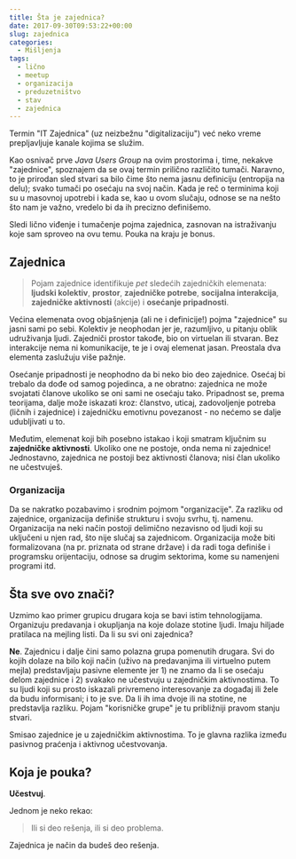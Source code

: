 ```yaml
---
title: Šta je zajednica?
date: 2017-09-30T09:53:22+00:00
slug: zajednica
categories:
  - Mišljenja
tags:
  - lično
  - meetup
  - organizacija
  - preduzetništvo
  - stav
  - zajednica
---
```


Termin "IT Zajednica" (uz neizbežnu "digitalizaciju") već neko vreme prepljavljuje kanale kojima se služim.

<!--more-->

Kao osnivač prve _Java Users Group_ na ovim prostorima i, time, nekakve "zajednice", spoznajem da se ovaj termin prilično različito tumači. Naravno, to je prirodan sled stvari sa bilo čime što nema jasnu definiciju (entropija na delu); svako tumači po osećaju na svoj način. Kada je reč o terminima koji su u masovnoj upotrebi i kada se, kao u ovom slučaju, odnose se na nešto što nam je važno, vredelo bi da ih precizno definišemo.

Sledi lično viđenje i tumačenje pojma zajednica, zasnovan na istraživanju koje sam sproveo na ovu temu. Pouka na kraju je bonus.

## Zajednica

> Pojam zajednice identifikuje _pet_ sledećih zajedničkih elemenata: **ljudski kolektiv**, **prostor**, **zajedničke potrebe**, **socijalna interakcija**, **zajedničke aktivnosti** (akcije) i **osećanje pripadnosti**.

Većina elemenata ovog objašnjenja (ali ne i definicije!) pojma "zajednice" su jasni sami po sebi. Kolektiv je neophodan jer je, razumljivo, u pitanju oblik udruživanja ljudi. Zajedniči prostor takođe, bio on virtuelan ili stvaran. Bez interakcije nema ni komunikacije, te je i ovaj elemenat jasan. Preostala dva elementa zaslužuju više pažnje.

Osećanje pripadnosti je neophodno da bi neko bio deo zajednice. Osećaj bi trebalo da dođe od samog pojedinca, a ne obratno: zajednica ne može svojatati članove ukoliko se oni sami ne osećaju tako. Pripadnost se, prema teorijama, dalje može iskazati kroz: članstvo, uticaj, zadovoljenje potreba (ličnih i zajednice) i zajedničku emotivnu povezanost - no nećemo se dalje udubljivati u to.

Međutim, elemenat koji bih posebno istakao i koji smatram ključnim su **zajedničke aktivnosti**. Ukoliko one ne postoje, onda nema ni zajednice! Jednostavno, zajednica ne postoji bez aktivnosti članova; nisi član ukoliko ne učestvuješ.

### Organizacija

Da se nakratko pozabavimo i srodnim pojmom "organizacije". Za razliku od zajednice, organizacija definiše strukturu i svoju svrhu, tj. namenu. Organizacija na neki način postoji delimično nezavisno od ljudi koji su uključeni u njen rad, što nije slučaj sa zajednicom. Organizacija može biti formalizovana (na pr. priznata od strane države) i da radi toga definiše i programsku orijentaciju, odnose sa drugim sektorima, kome su namenjeni programi itd.

## Šta sve ovo znači?

Uzmimo kao primer grupicu drugara koja se bavi istim tehnologijama. Organizuju predavanja i okupljanja na koje dolaze stotine ljudi. Imaju hiljade pratilaca na mejling listi. Da li su svi oni zajednica?

**Ne**. Zajednicu i dalje čini samo polazna grupa pomenutih drugara. Svi do kojih dolaze na bilo koji način (uživo na predavanjima ili virtuelno putem mejla) predstavljaju pasivne elemente jer 1) ne znamo da li se osećaju delom zajednice i 2) svakako ne učestvuju u zajedničkim aktivnostima. To su ljudi koji su prosto iskazali privremeno interesovanje za događaj ili žele da budu informisani; i to je sve. Da li ih ima dvoje ili na stotine, ne predstavlja razliku. Pojam "korisničke grupe" je tu približniji pravom stanju stvari.

Smisao zajednice je u zajedničkim aktivnostima. To je glavna razlika između pasivnog praćenja i aktivnog učestvovanja.

## Koja je pouka?

**Učestvuj**.

Jednom je neko rekao:

> Ili si deo rešenja, ili si deo problema.

Zajednica je način da budeš deo rešenja.